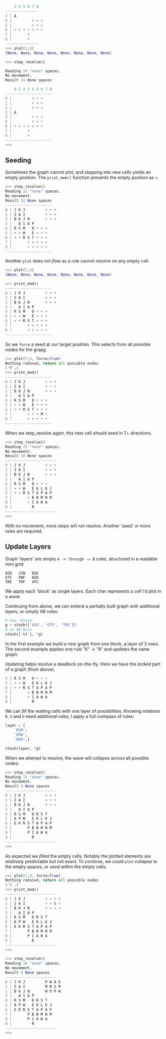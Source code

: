 
```py
    3 4 5 6 7 8
---------------
3 | A
4 |         + + +
5 |         + + +
6 | + + + + + + +
7 |       +
8 |       +
---------------
>>> plot(1,8)
(None, None, None, None, None, None, None, None)

>>> step_resolve()

Reading 24 "none" spaces.
No movement.
Result 24 None spaces

    0 1 2 3 4 5 6 7 8
---------------------
0 |         + + +
1 |         + + +
2 |         + + +
3 | A
4 |         + + +
5 |         + + +
6 | + + + + + + +
7 |       +
8 |       +
---------------------
>>>
```

## Seeding

Sometimes the graph cannot plot, and _stepping_ into new cells yields an empty position. The `print_mem()` function presents the empty position as `+`.



```py
>>> step_resolve()
Reading 32 "none" spaces.
No movement.
Result 32 None spaces
---------------------
0 | J K J         + + +
1 | I A I         + + +
2 | B K J N       + + +
3 |   A I A P
4 | R S M   O + + +
5 | + + W   E + + +
6 | + + R S T + + +
7 |       + + + + +
8 |       + + + + +
---------------------
```

Another `plot` does not _flow_ as a rule cannot resolve on any _empty_ cell.

```py
>>> plot(7,6)
(None, None, None, None, None, None, None, None)

>>> print_mem()
---------------------
0 | J K J         + + +
1 | I A I         + + +
2 | B K J N       + + +
3 |   A I A P
4 | R S M   O + + +
5 | + + W   E + + +
6 | + + R S T + + +
7 |       + + + + +
8 |       + + + + +
---------------------
```

So we `force` a seed at our target position. This selects from all possible nodes
for the grapg

```py
>>> plot(7,6, force=True)
Nothing reduced, return all possible nodes
('M',)
>>> print_mem()
---------------------
0 | J K J         + + +
1 | I A I         + + +
2 | B K J N       + + +
3 |   A I A P
4 | R S M   O + + +
5 | + + W   E + + +
6 | + + R S T + + +
7 |       + + + M +
8 |       + + + + +
---------------------
```

When we step_resolve again, this new cell _should_ seed in 7+ directions.

```py
>>> step_resolve()
Reading 29 "none" spaces.
No movement.
Result 18 None spaces
-----------------------
0 | J K J         + + +
1 | I A I         + + +
2 | B K J N       + + +
3 |   A I A P
4 | R S M   O + + +
5 | + + W   E K L K J
6 | + + R S T A P A P
7 |       + B N M N M
8 |       + I A W A
9 |         R
-----------------------
>>>
```

With no movement, more steps will not resolve. Another 'seed' or more rules are required.


## Update Layers

Graph 'layers' are simply `A -> through -> B` rules, structured in a readable _mini_ grid:

    ASD   CXN   QSE
    GTF   PWF   ASD
    TRE   TRF   VFC

We apply each 'block' as single layers. Each char represents a _cell_ I'd plot in a wave.

Continuing from above, we can extend a partially built graph with additional layers, or simply AB rules:

```py
# One 'block'
g = stash(['ASD', 'GTF', 'TRE'])
# an AB Rule
stash(['KA'], *g)
```

In the first example we build a new graph from one block, a layer of 3 rows. The second example applies one rule "K" -> "A" and _updates_ the same graph.

Updating helps resolve a deadlock on-the-fly. Here we have the _locked_ part of a graph (from above).

```py
4 | R S M   O + + +
5 | + + W   E K L K J
6 | + + R S T A P A P
7 |       + B N M N M
8 |       + I A W A
9 |         R
```

We can _fill_ the waiting cells with one layer of possibilities.  Knowing relations `R`, `S` and `O` need additional rules, I apply a full-compass of rules:

```py
layer = [
    'RSM',
    'OPW',
    'EKR',]

stash(layer, *g)
```

When we attempt to resolve, the wave will collapse across all possible nodes:

```py
>>> step_resolve()
Reading 15 "none" spaces.
No movement.
Result 9 None spaces
-----------------------
0 | J K J         + + +
1 | I A I         + + +
2 | B K J N       + + +
3 |   A I A P
4 | R S M   O R S T
5 | A P W   E K L K J
6 | E K R S T A P A P
7 |       P B N M N M
8 |       P I A W A
9 |         R
-----------------------
>>>
```

As expected we _filled_ the empty cells. Notably the plotted elements are _relatively_ predictable but not exact. To continue, we could `plot` collapse to the empty spaces, or _seed_ within the empty cells.

```py
>>> plot(1,9, force=True)
Nothing reduced, return all possible nodes
('S',)
>>> print_mem()
-----------------------
0 | J K J         + + + +
1 | I A I         + + S +
2 | B K J N       + + + +
3 |   A I A P
4 | R S M   O R S T
5 | A P W   E K L K J
6 | E K R S T A P A P
7 |       P B N M N M
8 |       P I A W A
9 |         R
-----------------------
>>>
```


```py
>>> step_resolve()
Reading 10 "none" spaces.
No movement.
Result 0 None spaces
-----------------------
0 | J K J         P W A E
1 | I A I         M R S M
2 | B K J N       W O P W
3 |   A I A P
4 | R S M   O R S T
5 | A P W   E K L K J
6 | E K R S T A P A P
7 |       P B N M N M
8 |       P I A W A
9 |         R
-----------------------
>>>
```
